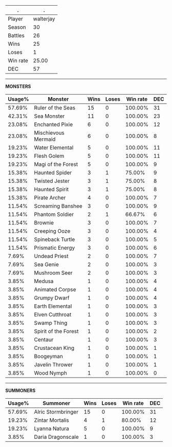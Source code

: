 .|.
|-|-
Player|walterjay
Season|30
Battles|26
Wins|25
Loses|1
Win rate|25.00
DEC|57

---
**MONSTERS**

Usage%|Monster|Wins|Loses|Win rate|DEC|
-|-|-|-|-|-|
57.69%|Ruler of the Seas|15|0|100.00%|31|
42.31%|Sea Monster|11|0|100.00%|23|
23.08%|Enchanted Pixie|6|0|100.00%|12|
23.08%|Mischievous Mermaid|6|0|100.00%|8|
19.23%|Water Elemental|5|0|100.00%|11|
19.23%|Flesh Golem|5|0|100.00%|11|
19.23%|Magi of the Forest|5|0|100.00%|9|
15.38%|Haunted Spider|3|1|75.00%|9|
15.38%|Twisted Jester|3|1|75.00%|8|
15.38%|Haunted Spirit|3|1|75.00%|8|
15.38%|Pirate Archer|4|0|100.00%|7|
11.54%|Screaming Banshee|3|0|100.00%|9|
11.54%|Phantom Soldier|2|1|66.67%|6|
11.54%|Brownie|3|0|100.00%|7|
11.54%|Creeping Ooze|3|0|100.00%|4|
11.54%|Spineback Turtle|3|0|100.00%|5|
11.54%|Prismatic Energy|3|0|100.00%|6|
7.69%|Undead Priest|2|0|100.00%|7|
7.69%|Sea Genie|2|0|100.00%|3|
7.69%|Mushroom Seer|2|0|100.00%|3|
3.85%|Medusa|1|0|100.00%|4|
3.85%|Animated Corpse|1|0|100.00%|4|
3.85%|Grumpy Dwarf|1|0|100.00%|4|
3.85%|Earth Elemental|1|0|100.00%|3|
3.85%|Elven Cutthroat|1|0|100.00%|3|
3.85%|Swamp Thing|1|0|100.00%|3|
3.85%|Spirit of the Forest|1|0|100.00%|2|
3.85%|Centaur|1|0|100.00%|3|
3.85%|Crustacean King|1|0|100.00%|1|
3.85%|Boogeyman|1|0|100.00%|1|
3.85%|Javelin Thrower|1|0|100.00%|1|
3.85%|Wood Nymph|1|0|100.00%|0|

---
**SUMMONERS**

Usage%|Summoner|Wins|Loses|Win rate|DEC|
-|-|-|-|-|-|
57.69%|Alric Stormbringer|15|0|100.00%|31|
19.23%|Zintar Mortalis|4|1|80.00%|12|
19.23%|Lyanna Natura|5|0|100.00%|9|
3.85%|Daria Dragonscale|1|0|100.00%|3|
